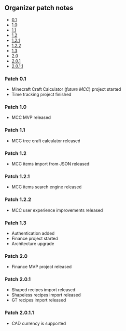
## Organizer patch notes

* [0.1](#patch-01)
* [1.0](#patch-10)
* [1.1](#patch-11)
* [1.2](#patch-12)
* [1.2.1](#patch-121)
* [1.2.2](#patch-122)
* [1.3](#patch-13)
* [2.0](#patch-20)
* [2.0.1](#patch-201)
* [2.0.1.1](#patch-2011)


### Patch 0.1
- Minecraft Craft Calculator (*future MCC*) project started
- Time tracking project finished

### Patch 1.0
- MCC MVP released

### Patch 1.1
- MCC tree craft calculator released

### Patch 1.2
- MCC items import from JSON released

### Patch 1.2.1
- MCC items search engine released

### Patch 1.2.2
- MCC user experience improvements released

### Patch 1.3
- Authentication added
- Finance project started
- Architecture upgrade

### Patch 2.0
- Finance MVP project released

### Patch 2.0.1
- Shaped recipes import released
- Shapeless recipes import released
- GT recipes import released

### Patch 2.0.1.1
- CAD currency is supported
